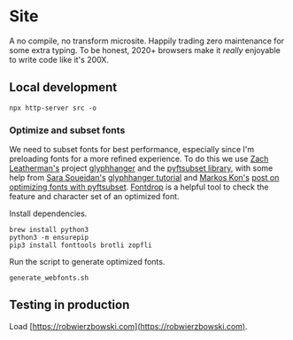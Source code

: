 # Site

A no compile, no transform microsite. Happily trading zero maintenance for some extra typing. To be honest, 2020+ browsers make it _really_ enjoyable to write code like it's 200X.

## Local development

```shell
npx http-server src -o
```

### Optimize and subset fonts

We need to subset fonts for best performance, especially since I'm preloading fonts for a more refined experience. To do this we use [Zach Leatherman's](https://twitter.com/zachleat) project [glyphhanger](https://github.com/zachleat/glyphhanger) and the [pyftsubset library](https://fonttools.readthedocs.io/en/latest/subset/index.html), with some help from [Sara Soueidan's](https://twitter.com/SaraSoueidan) [glyphhanger tutorial](https://www.sarasoueidan.com/blog/glyphhanger) and [Markos Kon's](https://twitter.com/markos_kon) [post on optimizing fonts with pyftsubset](https://markoskon.com/creating-font-subsets/). [Fontdrop](https://fontdrop.info/) is a helpful tool to check the feature and character set of an optimized font.

Install dependencies.

```shell
brew install python3
python3 -m ensurepip
pip3 install fonttools brotli zopfli
```

Run the script to generate optimized fonts.

```shell
generate_webfonts.sh
```

## Testing in production

Load [https://robwierzbowski.com](https://robwierzbowski.com).
